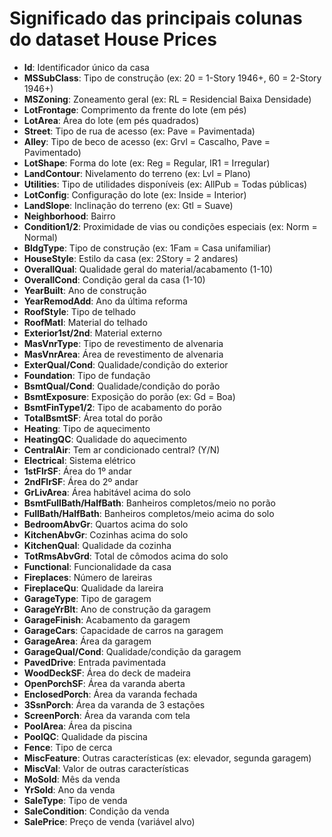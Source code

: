 # Significado das principais colunas do dataset House Prices

- **Id**: Identificador único da casa
- **MSSubClass**: Tipo de construção (ex: 20 = 1-Story 1946+, 60 = 2-Story 1946+)
- **MSZoning**: Zoneamento geral (ex: RL = Residencial Baixa Densidade)
- **LotFrontage**: Comprimento da frente do lote (em pés)
- **LotArea**: Área do lote (em pés quadrados)
- **Street**: Tipo de rua de acesso (ex: Pave = Pavimentada)
- **Alley**: Tipo de beco de acesso (ex: Grvl = Cascalho, Pave = Pavimentado)
- **LotShape**: Forma do lote (ex: Reg = Regular, IR1 = Irregular)
- **LandContour**: Nivelamento do terreno (ex: Lvl = Plano)
- **Utilities**: Tipo de utilidades disponíveis (ex: AllPub = Todas públicas)
- **LotConfig**: Configuração do lote (ex: Inside = Interior)
- **LandSlope**: Inclinação do terreno (ex: Gtl = Suave)
- **Neighborhood**: Bairro
- **Condition1/2**: Proximidade de vias ou condições especiais (ex: Norm = Normal)
- **BldgType**: Tipo de construção (ex: 1Fam = Casa unifamiliar)
- **HouseStyle**: Estilo da casa (ex: 2Story = 2 andares)
- **OverallQual**: Qualidade geral do material/acabamento (1-10)
- **OverallCond**: Condição geral da casa (1-10)
- **YearBuilt**: Ano de construção
- **YearRemodAdd**: Ano da última reforma
- **RoofStyle**: Tipo de telhado
- **RoofMatl**: Material do telhado
- **Exterior1st/2nd**: Material externo
- **MasVnrType**: Tipo de revestimento de alvenaria
- **MasVnrArea**: Área de revestimento de alvenaria
- **ExterQual/Cond**: Qualidade/condição do exterior
- **Foundation**: Tipo de fundação
- **BsmtQual/Cond**: Qualidade/condição do porão
- **BsmtExposure**: Exposição do porão (ex: Gd = Boa)
- **BsmtFinType1/2**: Tipo de acabamento do porão
- **TotalBsmtSF**: Área total do porão
- **Heating**: Tipo de aquecimento
- **HeatingQC**: Qualidade do aquecimento
- **CentralAir**: Tem ar condicionado central? (Y/N)
- **Electrical**: Sistema elétrico
- **1stFlrSF**: Área do 1º andar
- **2ndFlrSF**: Área do 2º andar
- **GrLivArea**: Área habitável acima do solo
- **BsmtFullBath/HalfBath**: Banheiros completos/meio no porão
- **FullBath/HalfBath**: Banheiros completos/meio acima do solo
- **BedroomAbvGr**: Quartos acima do solo
- **KitchenAbvGr**: Cozinhas acima do solo
- **KitchenQual**: Qualidade da cozinha
- **TotRmsAbvGrd**: Total de cômodos acima do solo
- **Functional**: Funcionalidade da casa
- **Fireplaces**: Número de lareiras
- **FireplaceQu**: Qualidade da lareira
- **GarageType**: Tipo de garagem
- **GarageYrBlt**: Ano de construção da garagem
- **GarageFinish**: Acabamento da garagem
- **GarageCars**: Capacidade de carros na garagem
- **GarageArea**: Área da garagem
- **GarageQual/Cond**: Qualidade/condição da garagem
- **PavedDrive**: Entrada pavimentada
- **WoodDeckSF**: Área do deck de madeira
- **OpenPorchSF**: Área da varanda aberta
- **EnclosedPorch**: Área da varanda fechada
- **3SsnPorch**: Área da varanda de 3 estações
- **ScreenPorch**: Área da varanda com tela
- **PoolArea**: Área da piscina
- **PoolQC**: Qualidade da piscina
- **Fence**: Tipo de cerca
- **MiscFeature**: Outras características (ex: elevador, segunda garagem)
- **MiscVal**: Valor de outras características
- **MoSold**: Mês da venda
- **YrSold**: Ano da venda
- **SaleType**: Tipo de venda
- **SaleCondition**: Condição da venda
- **SalePrice**: Preço de venda (variável alvo)